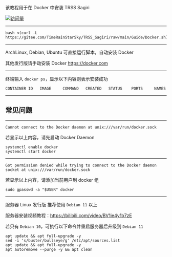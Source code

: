 该教程用于在 Docker 中安装 TRSS Sagiri

[![访问量](https://profile-counter.glitch.me/TimeRainStarSky-Docker/count.svg)](https://docker.com)

---

```
bash <(curl -L https://gitee.com/TimeRainStarSky/TRSS_Sagiri/raw/main/Guide/Docker.sh)
```

---

ArchLinux, Debian, Ubuntu 可直接运行脚本，自动安装 Docker

其他发行版请手动安装 Docker <https://docker.com>

---

终端输入 `docker ps`，显示以下内容则表示安装成功

```
CONTAINER ID   IMAGE     COMMAND   CREATED   STATUS    PORTS     NAMES
```

---

## 常见问题

---

```
Cannot connect to the Docker daemon at unix:///var/run/docker.sock
```

若显示以上内容，请先启动 Docker Daemon

```
systemctl enable docker
systemctl start docker
```

---

```
Got permission denied while trying to connect to the Docker daemon socket at unix:///var/run/docker.sock
```

若显示以上内容，请添加当前用户到 docker 组

```
sudo gpasswd -a "$USER" docker
```

---

服务器 Linux 发行版 推荐使用 `Debian 11` 以上

服务器安装视频教程：<https://bilibili.com/video/BV1ie4y1b7zE>

若只有 `Debian 10`，可执行以下命令并重启服务器后升级到 `Debian 11`

```
apt update && apt full-upgrade -y
sed -i 's/buster/bullseye/g' /etc/apt/sources.list
apt update && apt full-upgrade -y
apt autoremove --purge -y && apt clean
```
